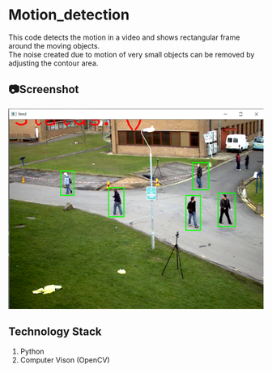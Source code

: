 # Motion_detection
This code detects the motion in a video and shows rectangular frame around the moving objects.  
The noise created due to motion of very small objects can be removed by adjusting the contour area.  

## :camera:Screenshot

![motion_detection](https://github.com/prachi0112/Motion_detection/blob/master/motion_detection.png)

## Technology Stack
1. Python  
2. Computer Vison (OpenCV)
